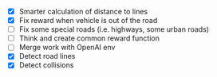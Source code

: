 - [x] Smarter calculation of distance to lines
- [x] Fix reward when vehicle is out of the road
- [ ] Fix some special roads (i.e. highways, some urban roads)
- [ ] Think and create common reward function
- [ ] Merge work with OpenAI env
- [x] Detect road lines
- [x] Detect collisions
